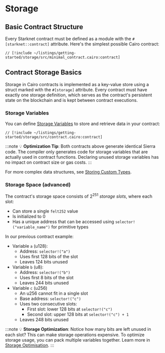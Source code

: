 # Storage

## Basic Contract Structure

Every Starknet contract must be defined as a module with the `#[starknet::contract]` attribute. Here's the simplest possible Cairo contract:

```cairo
// [!include ~/listings/getting-started/storage/src/minimal_contract.cairo:contract]
```

## Contract Storage Basics

Storage in Cairo contracts is implemented as a key-value store using a struct marked with the `#[storage]` attribute. Every contract must have exactly one storage definition, which serves as the contract's persistent state on the blockchain and is kept between contract executions.

### Storage Variables

You can define [Storage Variables](/getting-started/basics/variables#storage-variables) to store and retrieve data in your contract:

```cairo
// [!include ~/listings/getting-started/storage/src/contract.cairo:contract]
```

:::note
💡 **Optimization Tip**: Both contracts above generate identical Sierra code. The compiler only generates code for storage variables that are actually used in contract functions. Declaring unused storage variables has no impact on contract size or gas costs.
:::

For more complex data structures, see [Storing Custom Types](/getting-started/basics/storing-custom-types).

### Storage Space (advanced)

The contract's storage space consists of $2^{251}$ *storage slots*, where each slot:

- Can store a single `felt252` value
- Is initialized to 0
- Has a unique address that can be accessed using `selector!("variable_name")` for primitive types

In our previous contract example:

- Variable `a` (u128):
  - Address: `selector!("a")`
  - Uses first 128 bits of the slot
  - Leaves 124 bits unused
- Variable `b` (u8):
  - Address: `selector!("b")`
  - Uses first 8 bits of the slot
  - Leaves 244 bits unused
- Variable `c` (u256)
  - An u256 cannot fit in a single slot
  - Base address: `selector!("c")`
  - Uses two consecutive slots:
    - First slot: lower 128 bits at `selector!("c")`
    - Second slot: upper 128 bits at `selector!("c") + 1`
  - Leaves 248 bits unused

:::note
💡 **Storage Optimization**: Notice how many bits are left unused in each slot? This can make storage operations expensive. To optimize storage usage, you can pack multiple variables together. Learn more in [Storage Optimisation](/advanced-concepts/optimisations/store_using_packing).
:::
